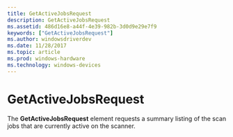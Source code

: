 ```yaml
---
title: GetActiveJobsRequest
description: GetActiveJobsRequest
ms.assetid: 486d16e8-a44f-4e39-982b-3d0d9e29e7f9
keywords: ["GetActiveJobsRequest"]
ms.author: windowsdriverdev
ms.date: 11/28/2017
ms.topic: article
ms.prod: windows-hardware
ms.technology: windows-devices
---
```


# GetActiveJobsRequest


The **GetActiveJobsRequest** element requests a summary listing of the scan jobs that are currently active on the scanner.

 

 





